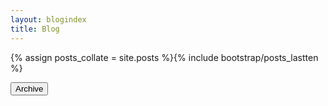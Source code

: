 ```yaml
---
layout: blogindex
title: Blog
---
```

{% assign posts_collate = site.posts %}{% include bootstrap/posts_lastten %}<div class="content"><form id="archiveform" method="get" action="/blog/archive" onsubmit="window.location=this.action; return false;"> <input type="submit" class="archivebutton" title="Archive" value="Archive" onmouseover="window.status='Archive'; return true;" onmouseout="window.status='';return true;" /></form></div>